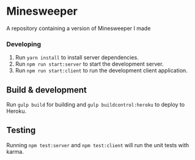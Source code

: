 # Minesweeper
A repository containing a version of Minesweeper I made

### Developing

1. Run `yarn install` to install server dependencies.
2. Run `npm run start:server` to start the development server. 
3. Run `npm run start:client` to run the development client application. 

## Build & development

Run `gulp build` for building and `gulp buildcontrol:heroku` to deploy to Heroku.

## Testing

Running `npm test:server` and `npm test:client` will run the unit tests with karma.
